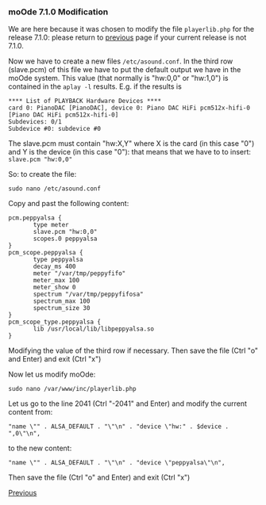 ### moOde 7.1.0 Modification
We are here because it was chosen to modify the file ````playerlib.php```` for the release 7.1.0: please return to [previous](https://github.com/FdeAlexa/PeppyMeter_and_moOde/blob/main/2_moOde.md) page if your current release is not 7.1.0.

Now we have to create a new files ````/etc/asound.conf````. In the third row (slave.pcm) of this file we have to put the default output we have in the moOde system.
This value (that normally is "hw:0,0" or "hw:1,0") is contained in the `aplay -l` results.
E.g. if the results is
```
**** List of PLAYBACK Hardware Devices ****
card 0: PianoDAC [PianoDAC], device 0: Piano DAC HiFi pcm512x-hifi-0 [Piano DAC HiFi pcm512x-hifi-0]
Subdevices: 0/1
Subdevice #0: subdevice #0
```
The slave.pcm must contain "hw:X,Y" where X is the card (in this case "0") and Y is the device (in this case "0"): that means that we have to to insert:
`slave.pcm "hw:0,0"`

So: to create the file:
```
sudo nano /etc/asound.conf
```
Copy and past the following content:

```
pcm.peppyalsa {
       type meter
       slave.pcm "hw:0,0"
       scopes.0 peppyalsa
}
pcm_scope.peppyalsa {
       type peppyalsa
       decay_ms 400
       meter "/var/tmp/peppyfifo"
       meter_max 100
       meter_show 0
       spectrum "/var/tmp/peppyfifosa"
       spectrum_max 100
       spectrum_size 30
}
pcm_scope_type.peppyalsa {
       lib /usr/local/lib/libpeppyalsa.so
}
```
Modifying the value of the third row if necessary.
Then save the file (Ctrl "o" and Enter)
and exit (Ctrl "x")

Now let us modify moOde:
```
sudo nano /var/www/inc/playerlib.php
```
Let us go to the line 2041 (Ctrl "-2041" and Enter)
and modify the current content from:
```
"name \"" . ALSA_DEFAULT . "\"\n" . "device \"hw:" . $device . ",0\"\n",
```
to the new content:
```
"name \"" . ALSA_DEFAULT . "\"\n" . "device \"peppyalsa\"\n",
```
Then save the file (Ctrl "o" and Enter)
and exit (Ctrl "x")

[Previous](https://github.com/FdeAlexa/PeppyMeter_and_moOde/blob/main/2_moOde.md)
